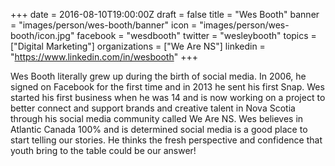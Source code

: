 +++
date = 2016-08-10T19:00:00Z
draft = false
title = "Wes Booth"
banner = "images/person/wes-booth/banner"
icon = "images/person/wes-booth/icon.jpg"
facebook = "wesdbooth"
twitter = "wesleybooth"
topics = ["Digital Marketing"]
organizations = ["We Are NS"]
linkedin = "https://www.linkedin.com/in/wesbooth"
+++

Wes Booth literally grew up during the birth of social media. In 2006, he signed on Facebook for the first time and in 2013 he sent his first Snap. Wes started his first business when he was 14 and is now working on a project to better connect and support brands and creative talent in Nova Scotia through his social media community called We Are NS. Wes believes in Atlantic Canada 100% and is determined social media is a good place to start telling our stories. He thinks the fresh perspective and confidence that youth bring to the table could be our answer!
